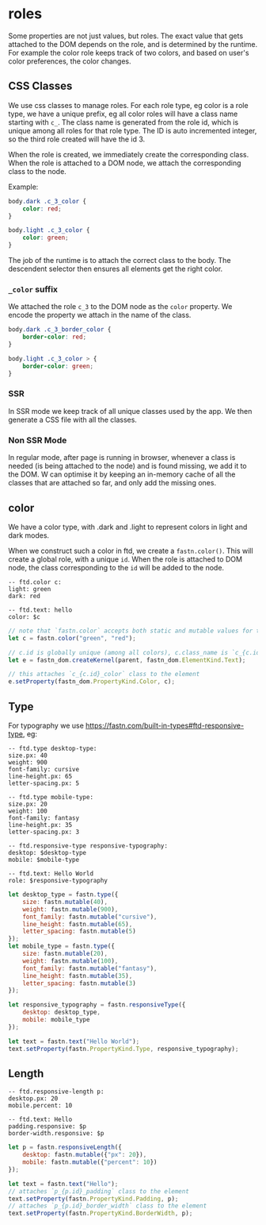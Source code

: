 # roles

Some properties are not just values, but roles. The exact value that gets attached to the DOM depends on the role, and
is determined by the runtime. For example the color role keeps track of two colors, and based on user's color 
preferences, the color changes.

## CSS Classes

We use css classes to manage roles. For each role type, eg color is a role type, we have a unique prefix, eg all color
roles will have a class name starting with `c_`. The class name is generated from the role id, which is unique among
all roles for that role type. The ID is auto incremented integer, so the third role created will have the id 3.

When the role is created, we immediately create the corresponding class. When the role is attached to a DOM node, we
attach the corresponding class to the node.

Example:

```css
body.dark .c_3_color {
    color: red;
}

body.light .c_3_color {
    color: green;
}
```

The job of the runtime is to attach the correct class to the body. The descendent selector then ensures all elements
get the right color.

### `_color` suffix

We attached the role `c_3` to the DOM node as the `color` property. We encode the property we attach in the name of
the class.

```css
body.dark .c_3_border_color {
    border-color: red;
}

body.light .c_3_color > {
    border-color: green;
}
```

### SSR

In SSR mode we keep track of all unique classes used by the app. We then generate a CSS file with all the classes.

### Non SSR Mode

In regular mode, after page is running in browser, whenever a class is needed (is being attached to the node) and is 
found missing, we add it to the DOM. W can optimise it by keeping an in-memory cache of all the classes that are 
attached so far, and only add the missing ones. 

## color

We have a color type, with .dark and .light to represent colors in light and dark modes.

When we construct such a color in ftd, we create a `fastn.color()`. This will create a global role, with a unique
`id`. When the role is attached to DOM node, the class corresponding to the `id` will be added to the node.

```ftd
-- ftd.color c:
light: green
dark: red

-- ftd.text: hello
color: $c
```

```js
// note that `fastn.color` accepts both static and mutable values for the two colors
let c = fastn.color("green", "red");

// c.id is globally unique (among all colors), c.class_name is `c_{c.id}`. 
let e = fastn_dom.createKernel(parent, fastn_dom.ElementKind.Text);

// this attaches `c_{c.id}_color` class to the element
e.setProperty(fastn_dom.PropertyKind.Color, c);
```

## Type

For typography we use https://fastn.com/built-in-types#ftd-responsive-type, eg:

```ftd
-- ftd.type desktop-type:
size.px: 40
weight: 900
font-family: cursive
line-height.px: 65
letter-spacing.px: 5

-- ftd.type mobile-type:
size.px: 20
weight: 100
font-family: fantasy
line-height.px: 35
letter-spacing.px: 3

-- ftd.responsive-type responsive-typography:
desktop: $desktop-type
mobile: $mobile-type

-- ftd.text: Hello World
role: $responsive-typography
```

```js
let desktop_type = fastn.type({
    size: fastn.mutable(40),
    weight: fastn.mutable(900),
    font_family: fastn.mutable("cursive"),
    line_height: fastn.mutable(65),
    letter_spacing: fastn.mutable(5)
});
let mobile_type = fastn.type({
    size: fastn.mutable(20),
    weight: fastn.mutable(100),
    font_family: fastn.mutable("fantasy"),
    line_height: fastn.mutable(35),
    letter_spacing: fastn.mutable(3)
});

let responsive_typography = fastn.responsiveType({
    desktop: desktop_type,
    mobile: mobile_type
});

let text = fastn.text("Hello World");
text.setProperty(fastn.PropertyKind.Type, responsive_typography);
```

## Length

```ftd
-- ftd.responsive-length p:
desktop.px: 20
mobile.percent: 10

-- ftd.text: Hello
padding.responsive: $p
border-width.responsive: $p
```

```js
let p = fastn.responsiveLength({
    desktop: fastn.mutable({"px": 20}),
    mobile: fastn.mutable({"percent": 10})
});

let text = fastn.text("Hello");
// attaches `p_{p.id}_padding` class to the element
text.setProperty(fastn.PropertyKind.Padding, p);
// attaches `p_{p.id}_border_width` class to the element
text.setProperty(fastn.PropertyKind.BorderWidth, p);
```